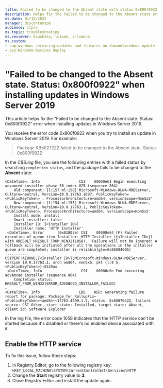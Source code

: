 ```yaml
---
title: Failed to be changed to the Absent state with status 0x800f0922
description: Helps fix the Failed to be changed to the Absent state error with status 0x800f0922 when installing updates in Windows Server 2019.
ms.date: 01/15/2025
manager: dcscontentpm
audience: itpro
ms.topic: troubleshooting
ms.reviewer: kaushika, luioan, v-lianna
ms.custom:
- sap:windows servicing,updates and features on demand\windows update fails - installation stops with error
- pcy:WinComm Devices Deploy
---
```

# "Failed to be changed to the Absent state. Status: 0x800f0922" when installing updates in Windows Server 2019 

This article helps fix the "Failed to be changed to the Absent state. Status: 0x800f0922" error when installing updates in Windows Server 2019.

You receive the error code 0x800f0922 when you try to install an update in Windows Server 2019. For example:

> Package KB5027222 failed to be changed to the Absent state. Status: 0x800f0922

In the *CBS.log* file, you see the following entries with a failed status by searching `completion status`, and the package fails to be changed to the **Absent** state:

```output
<DateTime>, Info                  CSI    00000e61 Begin executing advanced installer phase 38 index 825 (sequence 864)
    Old component: [l:157 ml:158]'Microsoft-Windows-DLNA-MDEServer, Culture=neutral, Version=10.0.17763.1697, PublicKeyToken=<PublicKeyToken> , ProcessorArchitecture=amd64, versionScope=NonSxS'
    New component: [l:154 ml:155]'Microsoft-Windows-DLNA-MDEServer, Culture=neutral, Version=10.0.17763.1, PublicKeyToken=<PublicKeyToken>, ProcessorArchitecture=amd64, versionScope=NonSxS'
    Install mode: install
    Smart installer: false
    Installer ID: {<Installer ID>}
    Installer name: 'HTTP Installer'
 <DateTime>, Error      [0x01803e] CSI    00000e64 (F) Failed execution of queue item Installer: HTTP Installer ({<Installer ID>}) with HRESULT HRESULT_FROM_WIN32(1058).  Failure will not be ignored: A rollback will be initiated after all the operations in the installer queue are completed; installer is reliable[gle=0x80004005]
...........
CSIPERF:AIDONE;{<Installer ID>};Microsoft-Windows-DLNA-MDEServer, version 10.0.17763.1, arch amd64, nonSxS, pkt {l:8 b:<PublicKeyToken>};8529us
 <DateTime>, Info                  CSI    00000e6e End executing advanced installer (sequence 864)
    Completion status: HRESULT_FROM_WIN32(ERROR_ADVANCED_INSTALLER_FAILED)
…
<DateTime>, Info                  CBS    WER: Generating failure report for package: Package_for_RollupFix~<PublicKeyToken>~amd64~~17763.4499.1.5, status: 0x80070422, failure source: CSI Other, start state: Installed, target state: Absent, client id: Software Explorer
```

In the log file, the error code 1058 indicates that the HTTP service can't be started because it's disabled or there's no enabled device associated with it.

## Enable the HTTP service

To fix this issue, follow these steps:

1. In Registry Editor, go to the following registry key:
    `HKEY_LOCAL_MACHINE\SYSTEM\CurrentControlSet\Services\HTTP`
2. Change the **Start** registry value to **3**.
3. Close Registry Editor and install the update again.

